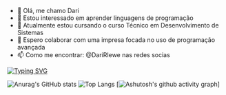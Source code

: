 - 👋 Olá, me chamo Dari
- 👀 Estou interessado em aprender linguagens de programação
- 🌱 Atualmente estou cursando o curso Técnico em Desenvolvimento de Sistemas
- 💞️ Espero colaborar com uma impresa focada no uso de programação avançada
- 📫 Como me encontrar: @DariRIewe nas redes socias   

[![Typing SVG](https://readme-typing-svg.herokuapp.com/?color=228B22&size=35&center=true&vCenter=true&width=1000&lines=Ola,Meu+Nome+É+Dari+Riewe;Tenho+15+Anos;Eu+Sou+Do+Brasil;Eu+Estudo+Desenvolvimento+De+Sistemas;Seja+BemVindo+Ao+Meu+Perfil!+:%29)](https://git.io/typing-svg)


![Anurag's GitHub stats](https://github-readme-stats.vercel.app/api?username=DariRiewe&show_icons=true&theme=merko)
![Top Langs](https://github-readme-stats.vercel.app/api/top-langs/?username=DariRiewe&hide_progress=true&theme=merko)
[![Ashutosh's github activity graph](https://github-readme-activity-graph.vercel.app/graph?username=DariRiewe&bg_color=000000&color=008000&line=7FFF00&point=6B8E23&area=true&hide_border=true)]
